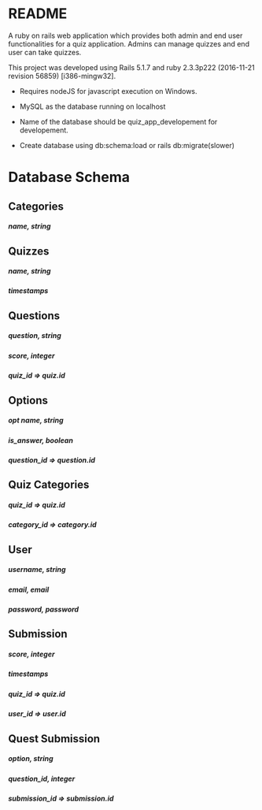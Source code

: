 # README

A ruby on rails web application which provides both admin and end user functionalities for a quiz application. Admins can manage quizzes and end user can take quizzes.

This project was developed using Rails 5.1.7 and ruby 2.3.3p222 (2016-11-21 revision 56859) [i386-mingw32].

- Requires nodeJS for javascript execution on Windows.
- MySQL as the database running on localhost
- Name of the database should be quiz_app_developement for developement.

- Create database using db:schema:load or rails db:migrate(slower)

# Database Schema

## Categories
##### name, string

## Quizzes
##### name, string
##### timestamps

## Questions
##### question, string
##### score, integer
##### quiz_id => quiz.id

## Options
##### opt name, string
##### is_answer, boolean
##### question_id => question.id

## Quiz Categories
##### quiz_id => quiz.id
##### category_id => category.id

## User
##### username, string
##### email, email
##### password, password

## Submission
##### score, integer
##### timestamps
##### quiz_id => quiz.id
##### user_id => user.id

## Quest Submission
##### option, string
##### question_id, integer
##### submission_id => submission.id
